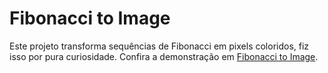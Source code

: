 # Fibonacci to Image

Este projeto transforma sequências de Fibonacci em pixels coloridos, fiz isso por pura curiosidade. 
Confira a demonstração em [Fibonacci to Image](https://fibbo-in-img.vercel.app/).
